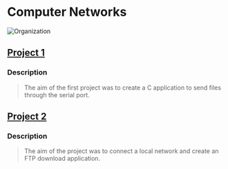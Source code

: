 # Computer Networks
![Organization](https://img.shields.io/badge/FEUP-MIEIC-red)

## [Project 1](./Project-1)
### Description
> The aim of the first project was to create a C application to send files through the serial port.

## [Project 2](./Project-2)
### Description
> The aim of the project was to connect a local network and create an FTP download application.
